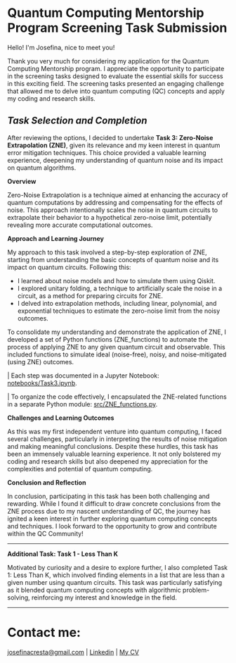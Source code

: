 # Quantum Computing Mentorship Program Screening Task Submission


Hello! I'm Josefina, nice to meet you!

Thank you very much for considering my application for the Quantum Computing Mentorship program. I appreciate the opportunity to participate in the screening tasks designed to evaluate the essential skills for success in this exciting field. The screening tasks presented an engaging challenge that allowed me to delve into quantum computing (QC) concepts and apply my coding and research skills.

## *Task Selection and Completion*


After reviewing the options, I decided to undertake **Task 3: Zero-Noise Extrapolation (ZNE)**, given its relevance and my keen interest in quantum error mitigation techniques. This choice provided a valuable learning experience, deepening my understanding of quantum noise and its impact on quantum algorithms.

**Overview**

Zero-Noise Extrapolation is a technique aimed at enhancing the accuracy of quantum computations by addressing and compensating for the effects of noise. This approach intentionally scales the noise in quantum circuits to extrapolate their behavior to a hypothetical zero-noise limit, potentially revealing more accurate computational outcomes.

**Approach and Learning Journey**

My approach to this task involved a step-by-step exploration of ZNE, starting from understanding the basic concepts of quantum noise and its impact on quantum circuits. Following this:

* I learned about noise models and how to simulate them using Qiskit.
* I explored unitary folding, a technique to artificially scale the noise in a circuit, as a method for preparing circuits for ZNE.
* I delved into extrapolation methods, including linear, polynomial, and exponential techniques to estimate the zero-noise limit from the noisy outcomes.

To consolidate my understanding and demonstrate the application of ZNE, I developed a set of Python functions (ZNE_functions) to automate the process of applying ZNE to any given quantum circuit and observable. This included functions to simulate ideal (noise-free), noisy, and noise-mitigated (using ZNE) outcomes.

| Each step was documented in a Jupyter Notebook: [notebooks/Task3.ipynb](https://github.com/JosefinaCresta/QOSFMentorship-JosefinaCresta-Cohort9ScreeningTasks/blob/main/notebooks/Task3.ipynb).

| To organize the code effectively, I encapsulated the ZNE-related functions in a separate Python module: [src/ZNE_functions.py](https://github.com/JosefinaCresta/QOSFMentorship-JosefinaCresta-Cohort9ScreeningTasks/blob/main/src/ZNE_functions.py).

**Challenges and Learning Outcomes**

As this was my first independent venture into quantum computing, I faced several challenges, particularly in interpreting the results of noise mitigation and making meaningful conclusions. Despite these hurdles, this task has been an immensely valuable learning experience. It not only bolstered my coding and research skills but also deepened my appreciation for the complexities and potential of quantum computing.

**Conclusion and Reflection**

In conclusion, participating in this task has been both challenging and rewarding. While I found it difficult to draw concrete conclusions from the ZNE process due to my nascent understanding of QC, the journey has ignited a keen interest in further exploring quantum computing concepts and techniques. I look forward to the opportunity to grow and contribute within the QC Community!


---

**Additional Task: Task 1 - Less Than K**

Motivated by curiosity and a desire to explore further, I also completed Task 1: Less Than K, which involved finding elements in a list that are less than a given number using quantum circuits. This task was particularly satisfying as it blended quantum computing concepts with algorithmic problem-solving, reinforcing my interest and knowledge in the field.

---
# Contact me:
josefinacresta@gmail.com |
[Linkedin](www.linkedin.com/in/josefina-cresta) |
[My CV](https://josefinacresta.my.canva.site/cvjosefinacresta)